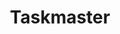 ---
created: '2025-09-16T15:05:15.651960'
modified: '2025-09-16T19:19:40.886107'
ship_factor: 5
subtype: mcp-servers
tags: []
title: Taskmaster
type: tool
version: 1
---